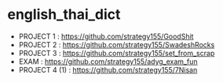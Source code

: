 # english_thai_dict
- PROJECT 1 : https://github.com/strategy155/GoodShit
- PROJECT 2 : https://github.com/strategy155/SwadeshRocks
- PROJECT 3 : https://github.com/strategy155/set_from_scrap
- EXAM : https://github.com/strategy155/adyg_exam_fun
- PROJECT 4 (1) : https://github.com/strategy155/7Nisan
